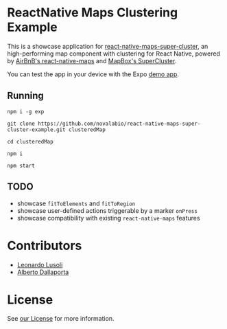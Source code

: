 # ReactNative Maps Clustering Example

This is a showcase application for [react-native-maps-super-cluster](https://github.com/novalabio/react-native-maps-super-cluster), an high-performing map component with clustering for React Native, powered by [AirBnB's react-native-maps](https://github.com/airbnb/react-native-maps) and [MapBox's SuperCluster](https://github.com/mapbox/supercluster).

You can test the app in your device with the Expo [demo app](https://exp.host/@mgscreativa/novalabreactnativemapsclusteringexample).

## Running

```
npm i -g exp

git clone https://github.com/novalabio/react-native-maps-super-cluster-example.git clusteredMap

cd clusteredMap

npm i

npm start
```

## TODO

* showcase `fitToElements` and `fitToRegion`
* showcase user-defined actions triggerable by a marker `onPress`
* showcase compatibility with existing `react-native-maps` features

# Contributors

* [Leonardo Lusoli](https://github.com/leolusoli)
* [Alberto Dallaporta](https://github.com/39otrebla)

# License
See [our License](https://github.com/novalabio/react-native-maps-super-cluster-example/blob/master/LICENSE) for more information.
